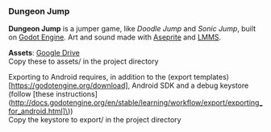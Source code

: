 ### Dungeon Jump

**Dungeon Jump** is a jumper game, like *Doodle Jump* and *Sonic Jump*,
built on [Godot Engine](https://godotengine.org/). Art and sound made with
[Aseprite](https://www.aseprite.org/) and [LMMS](https://lmms.io/).

**Assets**: [Google Drive](https://drive.google.com/drive/folders/0B5vbUrow_EWreXViTExCdHpfYms?usp=sharing)  
Copy these to assets/ in the project directory

Exporting to Android requires, in addition to the (export templates)[https://godotengine.org/download],
Android SDK and a debug keystore
\(follow [these instructions](http://docs.godotengine.org/en/stable/learning/workflow/export/exporting_for_android.html]\)\)  
Copy the keystore to export/ in the project directory

